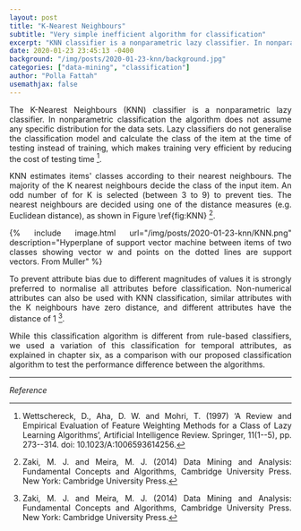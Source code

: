 ```yaml
---
layout: post
title: "K-Nearest Neighbours"
subtitle: "Very simple inefficient algorithm for classification"
excerpt: "KNN classifier is a nonparametric lazy classifier. In nonparametric classification the algorithm does not assume any specific distribution for the data sets."
date: 2020-01-23 23:45:13 -0400
background: "/img/posts/2020-01-23-knn/background.jpg"
categories: ["data-mining", "classification"]
author: "Polla Fattah"
usemathjax: false
---
```

<style>body p{text-align: justify}</style>


The K-Nearest Neighbours (KNN) classifier is a nonparametric lazy classifier. In nonparametric classification the algorithm does not assume any specific distribution for the data sets. Lazy classifiers do not generalise the classification model and calculate the class of the item at the time of testing instead of training, which makes training very efficient by reducing the cost of testing time [^18].

KNN estimates items' classes according to their nearest neighbours. The majority of the K nearest neighbours decide the class of the input item. An odd number of for K is selected (between 3 to 9) to prevent ties. The nearest neighbours are decided using one of the distance measures (e.g. Euclidean distance), as shown in Figure \ref{fig:KNN} [^2].

{% include image.html url="/img/posts/2020-01-23-knn/KNN.png" description="Hyperplane of support vector machine between items of two classes showing vector w and points on the dotted lines are support vectors. From Muller" %}

To prevent attribute bias due to different magnitudes of values it is strongly preferred to normalise all attributes before classification. Non-numerical attributes can also be used with KNN classification, similar attributes with the K neighbours have zero distance, and different attributes have the distance of 1 [^2].

While this classification algorithm is different from rule-based classifiers, we used a variation of this classification for temporal attributes, as explained in chapter six, as a comparison with our proposed classification algorithm to test the performance difference between the algorithms.

---
_Reference_

[^2]: Zaki, M. J. and Meira, M. J. (2014) Data Mining and Analysis: Fundamental Concepts and Algorithms, Cambridge University Press. New York: Cambridge University Press.
[^18]: Wettschereck, D., Aha, D. W. and Mohri, T. (1997) ‘A Review and Empirical Evaluation of Feature Weighting Methods for a Class of Lazy Learning Algorithms’, Artificial Intelligence Review. Springer, 11(1--5), pp. 273--314. doi: 10.1023/A:1006593614256.